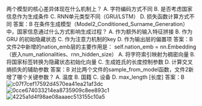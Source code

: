 两个模型的核心差异体现在什么机制上？ A. 字符编码方式不同 B. 是否考虑国家信息作为生成条件 C. RNN单元类型不同（GRU/LSTM） D. 损失函数计算方式不同 答案：B
在条件生成模型（Model2_Conditioned_Surname_Generation）中，国家信息通过什么方式影响生成过程？ A. 作为额外的输入特征拼接 B. 作为 GRU 的初始隐藏状态 C. 作为注意力机制的key D. 作为输出层的偏置项 答案：B
文件2中新增的nation_emb层的主要作用是： self.nation_emb = nn.Embedding（嵌入num_nationalities、rnn_hidden_size） A. 将字符索引映射为稠密向量 B. 将国家标签转换为隐藏状态初始化向量 C. 生成姓氏的长度控制参数 D. 计算交叉熵损失的辅助参数 答案：B 对比两个文件的sample_from_model函数，文件2新增了哪个关键参数？ A. 温度 B. 国籍 C. 设备 D. max_length [长度] 答案：B
![c07f7cef17592d4570ea41ea21af3dc](https://github.com/user-attachments/assets/281930ee-769a-422d-921a-67577f77bb75)
![0cce674033214ea8735909c8ee893c1](https://github.com/user-attachments/assets/417b4a0f-615f-4555-9bc5-c6fecb0bb403)
![4225a1d4f98ae08aaaec513155c10a5](https://github.com/user-attachments/assets/503ee79e-c53f-419b-b567-b7b9ff52c976)

